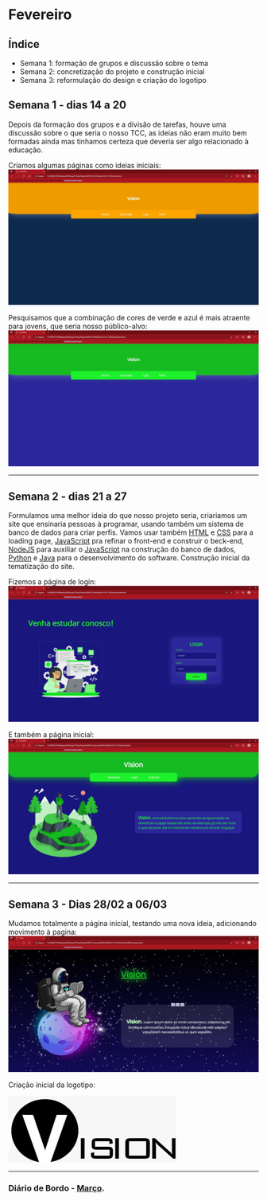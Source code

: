 
# Fevereiro

## Índice
- Semana 1: formação de grupos e discussão sobre o tema
- Semana 2: concretização do projeto e construção inicial
- Semana 3: reformulação do design e criação do logotipo
 
## Semana 1 - dias 14 a 20
Depois da formação dos grupos e a divisão de tarefas, houve uma discussão sobre o que seria o nosso TCC, as ideias não eram muito bem formadas ainda mas tinhamos certeza que deveria ser algo relacionado à educação.

Criamos algumas páginas como ideias iniciais:
![SiteCores1](./Imagens/Fev_01.jpeg)

Pesquisamos que a combinação de cores de verde e azul é mais atraente para jovens, que seria nosso público-alvo:
![SiteCores2](./Imagens/Fev_02.jpeg)


***

## Semana 2 - dias 21 a 27
  Formulamos uma melhor ideia do que nosso projeto seria, criariamos um site que ensinaria pessoas à programar, usando também um sistema de banco de dados para criar perfis. Vamos usar também [HTML](https://developer.mozilla.org/pt-BR/docs/Web/HTML) e [CSS](https://developer.mozilla.org/pt-BR/docs/Web/CSS) para a loading page, [JavaScript](https://developer.mozilla.org/pt-BR/docs/Web/JavaScript) pra refinar o front-end e construir o beck-end, [NodeJS](https://nodejs.org/en/about/) para auxiliar o [JavaScript](https://developer.mozilla.org/pt-BR/docs/Web/JavaScript) na construção do banco de dados, [Python](https://www.python.org/) e [Java](https://www.java.com/pt-BR/) para o desenvolvimento do software.
  Construção inicial da tematização do site.
  
  Fizemos a página de login:
  ![SiteLogin](./Imagens/Fev_03.jpeg)
  
  E também a página inicial:
  ![SitePaginaInicial](./Imagens/Fev_04.jpeg)
  
***
## Semana 3 - Dias 28/02 a 06/03 
	
Mudamos totalmente a página inicial, testando uma nova ideia, adicionando movimento à pagina:
![SitePaginaInicial2](./Imagens/Fev_05.jpeg)

Criação inicial da logotipo:

![LogoVision](./Imagens/Fev_06.jfif)

***
### Diário de Bordo - [Março](https://github.com/NatanPolsak/Programirins-by-VP/blob/main/diario/Marco.md).
